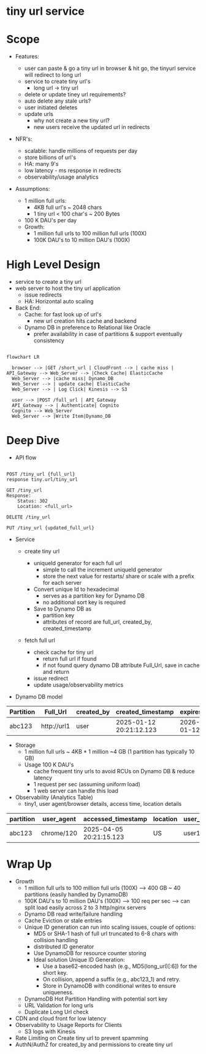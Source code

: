 # tiny url service

# Scope
- Features:
  - user can paste & go a tiny url in browser & hit go, the tinyurl service will redirect to long url
  - service to create tiny url's
    - long url -> tiny url
  - delete or update tiney url requirements?
  - auto delete any stale urls?
  - user initiated deletes
  - update urls
      - why not create a new tiny url?
      - new users receive the updated url in redirects

- NFR's:
  - scalable: handle millions of requests per day
  - store billions of url's
  - HA: many 9's
  - low latency - ms response in redirects
  - observability/usage analytics

- Assumptions:
  - 1 million full urls:
    - 4KB full url's ~ 2048 chars
    - 1 tiny url < 100 char's  ~ 200 Bytes
  - 100 K DAU's per day
  - Growth:
    - 1 million full urls to 100 million full urls (100X)
    - 100K DAU's to 10 million DAU's  (100X)

# High Level Design

- service to create a tiny url
- web server to host the tiny url application
  - issue redirects
  - HA: Horizontal auto scaling
- Back End:
  - Cache: for fast look up of url's
    - new url creation hits cache and backend
  - Dynamo DB in preference to Relational like Oracle
    - prefer availability in case of partitions & support eventually consistency 

``` mermaid

flowchart LR 

  browser --> |GET /short_url | CloudFront --> | cache miss | API_Gateway --> Web_Server --> |Check Cache| ElasticCache
  Web_Server --> |cache miss| Dynamo_DB
  Web_Server --> | update cache| ElasticCache
  Web_Server --> | Log Click| Kinesis --> S3
  
  user --> |POST /full_url | API_Gateway
  API_Gateway --> | Authenticate| Cognito
  Cognito --> Web_Server
  Web_Server --> |Write Item|Dynamo_DB

```

# Deep Dive

- API flow

```http

POST /tiny_url {full_url}  
response tiny.url/tiny_url

GET /tiny_url
Response:
    Status: 302
    Location: <full_url>
    
DELETE /tiny_url

PUT /tiny_url {updated_full_url}
```

- Service
  - create tiny url
    - uniqueId generator for each full url 
      - simple to call the increment uniqueId generator 
      - store the next value for restarts/ share or scale with a prefix for each server
    - Convert unique Id to hexadecimal
      - serves as a partition key for Dynamo DB
      - no additional sort key is required
    - Save to Dynamo DB as
      - partition key
      - attributes of record are  full_url, created_by, created_timestamp
      
  - fetch full url
    - check cache for tiny url
      - return full url if found
      - if not found query dynamo DB attribute Full_Url, save in cache and return
    - issue redirect
    - update usage/observability metrics
    
 - Dynamo DB model

| Partition | Full_Url     | created_by | created_timestamp        | expires_at | active |
|-----------|--------------|------------|--------------------------|------------|--------|
| abc123    | http://url1  | user       | 2025-01-12 20:21:12.123  | 2026-01-12 | Y      |

- Storage
  - 1 million full urls ~ 4KB * 1 million  ~4 GB  (1 partition has typically 10 GB)
  - Usage 100 K DAU's
    - cache frequent tiny urls to avoid RCUs on Dynamo DB & reduce latency
    - 1 request per sec (assuming uniform load)
    - 1 web server can handle this load
- Observability (Analytics Table)
  - tiny1, user agent/browser details, access time, location details

| partition | user_agent   | accessed_timestamp      | location  | user_info  |
|-----------|--------------|-------------------------|-----------|------------|
| abc123    | chrome/120   | 2025-04-05 20:21:15.123 | US        | user1      |

# Wrap Up
- Growth
    - 1 million full urls to 100 million full urls (100X)  --> 400 GB  ~ 40 partitions (easily handled by DynamoDB)
    - 100K DAU's to 10 million DAU's  (100X)  --> 100 req per sec  --> can split load easily across 2 to 3 http/nginx servers
    - Dynamo DB read write/failure handling
    - Cache Eviction or stale entries
    - Unique ID generation can run into scaling issues, couple of options:
      - MD5 or SHA-1 hash of full url truncated to  6-8 chars with collision handling
      - distributed ID generator
      - Use DynamoDB for resource counter storing
      - Ideal solution Unique ID Generation:
        - Use a base62-encoded hash (e.g., MD5(long_url)[:6]) for the short key.
        - On collision, append a suffix (e.g., abc123_1) and retry.
        - Store in DynamoDB with conditional writes to ensure uniqueness.
    - DynamoDB Hot Partition Handling with potential sort key
    - URL Validation for long urls
    - Duplicate Long Url check
- CDN and cloud front for low latency
- Observability to Usage Reports for Clients
  - S3 logs with Kinesis
- Rate Limiting on Create tiny url to prevent spamming
- AuthN/AuthZ for created_by and permissions to create tiny url
